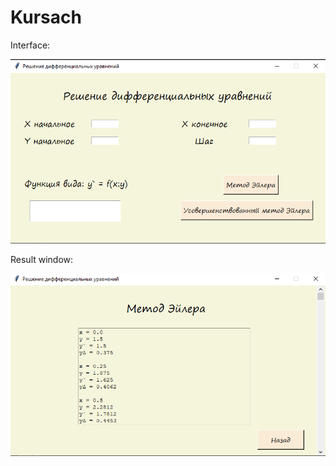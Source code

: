 # Kursach
Interface:

![Image alt](https://github.com/Lesh4/Kursach/raw/master/Интерфейс.png)

Result window:

![Image alt](https://github.com/Lesh4/Kursach/raw/development_new/ResultWindow.png)
